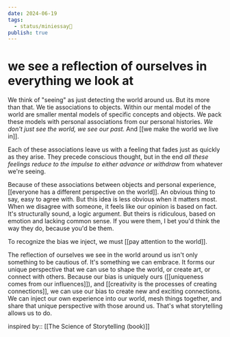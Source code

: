 ```yaml
---
date: 2024-06-19
tags:
  - status/miniessay📓
publish: true
---
```

# we see a reflection of ourselves in everything we look at


We think of "seeing" as just detecting the world around us. But its more than that. We tie associations to objects. Within our mental model of the world are smaller mental models of specific concepts and objects. We pack these models with personal associations from our personal histories. *We don't just see the world, we see our past.* And [[we make the world we live in]].

Each of these associations leave us with a feeling that fades just as quickly as they arise. They precede conscious thought, but in the end *all these feelings reduce to the impulse to either advance or withdraw* from whatever we're seeing.

Because of these associations between objects and personal experience, [[everyone has a different perspective on the world]]. An obvious thing to say, easy to agree with. But this idea is less obvious when it matters most. When we disagree with someone, it feels like our opinion is based on fact. It's structurally sound, a logic argument. But theirs is ridiculous, based on emotion and lacking common sense. If you were them, I bet you'd think the way they do, because you'd be them. 

To recognize the bias we inject, we must [[pay attention to the world]]. 

The reflection of ourselves we see in the world around us isn't only something to be cautious of. It's something we can embrace. It forms our unique perspective that we can use to shape the world, or create art, or connect with others. Because our bias is uniquely ours ([[uniqueness comes from our influences]]), and [[creativity is the processes of creating connections]], we can use our bias to create new and exciting connections. We can inject our own experience into our world, mesh things together, and share that unique perspective with those around us. That's what storytelling allows us to do. 






inspired by:: [[The Science of Storytelling (book)]]